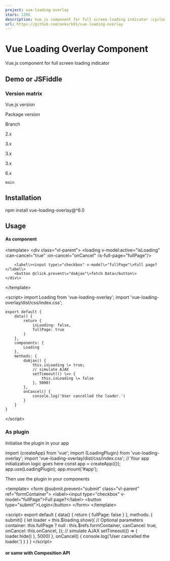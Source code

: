 ```yaml
---
project: vue-loading-overlay
stars: 1265
description: Vue.js component for full screen loading indicator :cyclone:
url: https://github.com/ankurk91/vue-loading-overlay
---
```


Vue Loading Overlay Component
=============================

Vue.js component for full screen loading indicator

Demo or JSFiddle
----------------

### Version matrix

Vue.js version

Package version

Branch

2.x

3.x

3.x

3.x

6.x

`main`

Installation
------------

npm install vue-loading-overlay@^6.0 

Usage
-----

#### As component

<template\>
    <div class\="vl-parent"\>
        <loading v-model:active\="isLoading"
                 :can-cancel\="true"
                 :on-cancel\="onCancel"
                 :is-full-page\="fullPage"/>

        <label\><input type\="checkbox" v-model\="fullPage"\>Full page?</label\>
        <button @click.prevent\="doAjax"\>fetch Data</button\>
    </div\>
</template\>

<script\>
    import Loading from 'vue-loading-overlay';
    import 'vue-loading-overlay/dist/css/index.css';

    export default {
        data() {
            return {
                isLoading: false,
                fullPage: true
            }
        },
        components: {
            Loading
        },
        methods: {
            doAjax() {
                this.isLoading \= true;
                // simulate AJAX
                setTimeout(() \=> {
                    this.isLoading \= false
                }, 5000)
            },
            onCancel() {
                console.log('User cancelled the loader.')
            }
        }
    }
</script\>

### As plugin

Initialise the plugin in your app

import {createApp} from 'vue';
import {LoadingPlugin} from 'vue-loading-overlay';
import 'vue-loading-overlay/dist/css/index.css';
// Your app initialization logic goes here
const app \= createApp({});
app.use(LoadingPlugin);
app.mount('#app');

Then use the plugin in your components

<template\>
    <form @submit.prevent\="submit"
          class\="vl-parent"
          ref\="formContainer"\>
        <!-- your form inputs goes here-->
        <label\><input type\="checkbox" v-model\="fullPage"\>Full page?</label\>
        <button type\="submit"\>Login</button\>
    </form\>
</template\>

<script\>
    export default {
        data() {
            return {
                fullPage: false
            }
        },
        methods: {
            submit() {
                let loader \= this.$loading.show({
                    // Optional parameters
                    container: this.fullPage ? null : this.$refs.formContainer,
                    canCancel: true,
                    onCancel: this.onCancel,
                });
                // simulate AJAX
                setTimeout(() \=> {
                    loader.hide()
                }, 5000)
            },
            onCancel() {
                console.log('User cancelled the loader.')
            }
        }
    }
</script\>

#### or same with Composition API

<script setup\>
    import {ref, inject} from 'vue'
    import {useLoading} from 'vue-loading-overlay'
    
    const $loading \= useLoading({
        // options
    });
    // or use inject without importing useLoading
    // const $loading =  inject('$loading')

    const fullPage \= ref(false)

    const submit \= () \=> {
        const loader \= $loading.show({
            // Optional parameters
        });
        // simulate AJAX
        setTimeout(() \=> {
            loader.hide()
        }, 5000)
    }
</script\>

Available props
---------------

The component accepts these props:

Attribute

Type

Default

Description

active

Boolean

`false`

Show loading by default when `true`, use it as `v-model:active`

can-cancel

Boolean

`false`

Allow user to cancel by pressing ESC or clicking outside

on-cancel

Function

`()=>{}`

Do something upon cancel, works in conjunction with `can-cancel`

is-full-page

Boolean

`true`

When `false`; limit loader to its container^

transition

String

`fade`

Transition name

color

String

`#000`

Customize the color of loading icon

height

Number

\*

Customize the height of loading icon

width

Number

\*

Customize the width of loading icon

loader

String

`spinner`

Name of icon shape you want use as loader, `spinner` or `dots` or `bars`

background-color

String

`#fff`

Customize the overlay background color

opacity

Number

`0.5`

Customize the overlay background opacity

z-index

Number

`9999`

Customize the overlay z-index

enforce-focus

Boolean

`true`

Force focus on loader

lock-scroll

Boolean

`false`

Freeze the scrolling during full screen loader

-   ^When `is-full-page` is set to `false`, the container element should be positioned as `position: relative`. You can use CSS helper class `vl-parent`.
-   \*The default `height` and `width` values may vary based on the `loader` prop value

Available slots
---------------

The component accepts these slots:

-   `default` - Replace the animated icon with yours
-   `before` - Place anything before the animated icon, you may need to style this.
-   `after` - Place anything after the animated icon, you may need to style this.

API methods
-----------

### `this.$loading.show(?propsData,?slots)`

import {h} from 'vue';

let loader \= this.$loading.show({
    // Pass props by their camelCased names
    container: this.$refs.loadingContainer,
    canCancel: true, // default false
    onCancel: this.yourCallbackMethod,
    color: '#000000',
    loader: 'spinner',
    width: 64,
    height: 64,
    backgroundColor: '#ffffff',
    opacity: 0.5,
    zIndex: 999,
}, {
    // Pass slots by their names
    default: h('your-custom-loader-component-name'),
});
// hide loader whenever you want
loader.hide();

Global configs
--------------

You can set props and slots for all future instances when using as plugin

app.use(LoadingPlugin, {
    // props
    color: 'red'
}, {
    // slots
})

Further you can override any prop or slot when creating new instances

let loader \= this.$loading.show({
    color: 'blue'
}, {
    // override slots
});

Use directly in browser (with CDN)
----------------------------------

<!-- Vue js -->
<script src\="https://cdn.jsdelivr.net/npm/vue@3.3"\></script\>
<!-- Lastly add this package -->
<script src\="https://cdn.jsdelivr.net/npm/vue-loading-overlay@6"\></script\>
<link href\="https://cdn.jsdelivr.net/npm/vue-loading-overlay@6/dist/css/index.css" rel\="stylesheet"\>
<!-- Init the plugin and component-->
<script\>
    const app \= Vue.createApp({});
    app.use(VueLoading.LoadingPlugin);
    app.component('loading', VueLoading.Component)
    app.mount('#app')
</script\>

Run examples on your localhost
------------------------------

-   Clone this repo
-   Make sure you have node-js `>=20.11` and pnpm `>=8.x` pre-installed
-   Install dependencies `pnpm install`
-   Run webpack dev server `npm start`
-   This should open the demo page in your default web browser

Testing
-------

-   This package is using Jest and vue-test-utils for testing.
-   Execute tests with this command `npm test`

License
-------

MIT License
